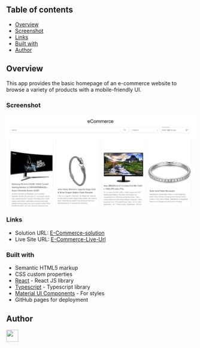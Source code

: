 ## Table of contents

- [Overview](#overview)
- [Screenshot](#screenshot)
- [Links](#links)
- [Built with](#built-with)
- [Author](#author)

## Overview
This app provides the basic homepage of an e-commerce website to browse a variety of products with a mobile-friendly UI.

### Screenshot

![](./src/images/screenshot.jpg)

### Links

- Solution URL: [E-Commerce-solution](https://github.com/gharewal12/e-commerce)
- Live Site URL: [E-Commerce-Live-Url](https://gharewal12.github.io/e-commerce/)

### Built with

- Semantic HTML5 markup
- CSS custom properties
- [React](https://reactjs.org/) - React JS library
- [Typescript](https://www.typescriptlang.org/) - Typescript library
- [Material UI Components](https://mui.com/) - For styles
- GitHub pages for deployment


## Author

<p align="left">
  <a href="https://www.linkedin.com/in/granth-gharewal" target="_blank" rel="noreferrer"><img src="https://raw.githubusercontent.com/danielcranney/readme-generator/main/public/icons/socials/linkedin.svg" width="32" height="32" /></a>
</p>
